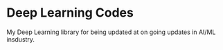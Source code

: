 # Deep Learning Codes
 My Deep Learning library for being updated at on going updates in AI/ML insdustry.
